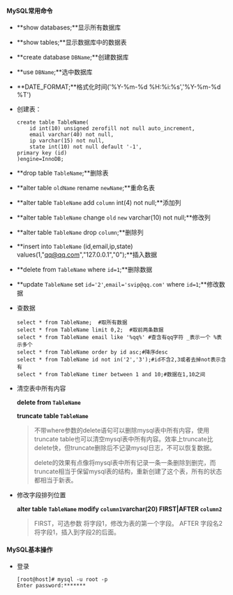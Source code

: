 #### MySQL常用命令

* **show databases;**显示所有数据库
* **show tables;**显示数据库中的数据表


* **create database `DBName`;**创建数据库

* **use `DBName`;**选中数据库

* **DATE_FORMAT;**格式化时间('%Y-%m-%d %H:%i:%s','%Y-%m-%d %T')

* 创建表：

  ```mysql
  create table TableName(
      id int(10) unsigned zerofill not null auto_increment,
      email varchar(40) not null,
      ip varchar(15) not null,
      state int(10) not null default '-1',
  primary key (id)
  )engine=InnoDB;
  ```

* **drop table `TableName`;**删除表

* **alter table `oldName` rename `newName`;**重命名表

* **alter table `TableName` add `column` int(4) not null;**添加列

* **alter table `TableName` change `old`  `new` varchar(10)  not null;**修改列

* **alter table `TableName` drop `column`;**删除列

* **insert into `TableName` (id,email,ip,state) values(1,"qq@qq.com","127.0.0.1","0");**插入数据

* **delete from  `TableName` where `id=1`;**删除数据

* **update `TableName` set `id='2'`,`email='svip@qq.com'` where `id=1`;**修改数据

* 查数据

  ```mysql
  select * from TableName;  #取所有数据
  select * from TableName limit 0,2;  #取前两条数据 
  select * from TableName email like '%qq%' #查含有qq字符 _表示一个 %表示多个
  select * from TableName order by id asc;#降序desc
  select * from TableName id not in('2','3');#id不含2,3或者去掉not表示含有
  select * from TableName timer between 1 and 10;#数据在1,10之间
  ```

* 清空表中所有内容

  **delete from `TableName`**

  **truncate table `TableName`**

  >
  > 不带where参数的delete语句可以删除mysql表中所有内容，使用truncate table也可以清空mysql表中所有内容。效率上truncate比delete快，但truncate删除后不记录mysql日志，不可以恢复数据。
  >
  > delete的效果有点像将mysql表中所有记录一条一条删除到删完，而truncate相当于保留mysql表的结构，重新创建了这个表，所有的状态都相当于新表。

* 修改字段排列位置

  **alter table `TableName` modify `column1`varchar(20)  FIRST|AFTER `column2`**

  > FIRST，可选参数 
  > 将字段1，修改为表的第一个字段。 
  > AFTER 字段名2 
  > 将字段1，插入到字段2的后面。 

#### MySQL基本操作

* 登录

  ```mysql
  [root@host]# mysql -u root -p
  Enter password:*******
  ```

 
